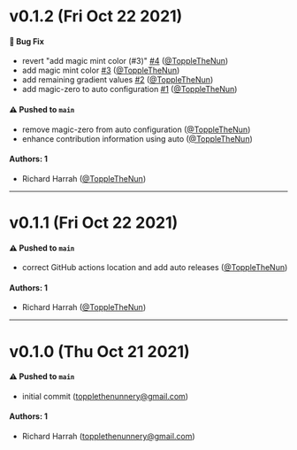 # v0.1.2 (Fri Oct 22 2021)

#### 🐛 Bug Fix

- revert "add magic mint color (#3)" [#4](https://github.com/ToppleTheNun/css-library-example/pull/4) ([@ToppleTheNun](https://github.com/ToppleTheNun))
- add magic mint color [#3](https://github.com/ToppleTheNun/css-library-example/pull/3) ([@ToppleTheNun](https://github.com/ToppleTheNun))
- add remaining gradient values [#2](https://github.com/ToppleTheNun/css-library-example/pull/2) ([@ToppleTheNun](https://github.com/ToppleTheNun))
- add magic-zero to auto configuration [#1](https://github.com/ToppleTheNun/css-library-example/pull/1) ([@ToppleTheNun](https://github.com/ToppleTheNun))

#### ⚠️ Pushed to `main`

- remove magic-zero from auto configuration ([@ToppleTheNun](https://github.com/ToppleTheNun))
- enhance contribution information using auto ([@ToppleTheNun](https://github.com/ToppleTheNun))

#### Authors: 1

- Richard Harrah ([@ToppleTheNun](https://github.com/ToppleTheNun))

---

# v0.1.1 (Fri Oct 22 2021)

#### ⚠️ Pushed to `main`

- correct GitHub actions location and add auto releases ([@ToppleTheNun](https://github.com/ToppleTheNun))

#### Authors: 1

- Richard Harrah ([@ToppleTheNun](https://github.com/ToppleTheNun))

---

# v0.1.0 (Thu Oct 21 2021)

#### ⚠️ Pushed to `main`

- initial commit (topplethenunnery@gmail.com)

#### Authors: 1

- Richard Harrah (topplethenunnery@gmail.com)

